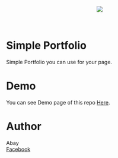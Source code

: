 <center><img src="http://i63.tinypic.com/35he1vr.jpg" border="0"></center><br><br>

# Simple Portfolio
Simple Portfolio you can use for your page.

# Demo
You can see Demo page of this repo <a href='https://abaykan.github.io/simple-portfolio/'>Here</a>.

# Author
Abay<br>
<a href='fb.com/100006442062301'>Facebook</a>
